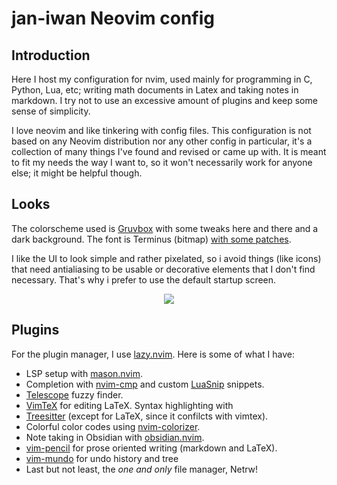 # jan-iwan Neovim config 

## Introduction

Here I host my configuration for nvim, used mainly for programming in C,
Python, Lua, etc; writing math documents in Latex and taking notes in markdown.
I try not to use an excessive amount of plugins and keep some sense of
simplicity.

I love neovim and like tinkering with config files. This configuration is not
based on any Neovim distribution nor any other config in particular, it's
a collection of many things I've found and revised or came up with. It is meant
to fit my needs the way I want to, so it won't necessarily work for anyone
else; it might be helpful though.

## Looks

The colorscheme used is [Gruvbox](https://github.com/ellisonleao/gruvbox.nvim)
with some tweaks here and there and a dark background. The font is Terminus
(bitmap) [with some
patches](https://github.com/jan-iwan/dots/blob/main/z/bak/fonts/terminus.sh).

I like the UI to look simple and rather pixelated, so i avoid things (like
icons) that need antialiasing to be usable or decorative elements that I don't
find necessary. That's why i prefer to use the default startup screen. <p
align="center"> <img
src="https://github.com/jan-iwan/nvim-config/assets/125842224/68f084d7-feb5-4991-8ac5-c2d7c235a543">
</p>

## Plugins

For the plugin manager, I use [lazy.nvim](https://github.com/folke/lazy.nvim).
Here is some of what I have:
- LSP setup with [mason.nvim](https://github.com/williamboman/mason.nvim).
- Completion with [nvim-cmp](https://github.com/hrsh7th/nvim-cmp) and custom [LuaSnip](https://github.com/L3MON4D3/LuaSnip) snippets.
- [Telescope](https://github.com/nvim-telescope/telescope.nvim) fuzzy finder.
- [VimTeX](https://github.com/lervag/vimtex) for editing LaTeX. Syntax highlighting with
- [Treesitter](https://github.com/nvim-treesitter/nvim-treesitter) (except for LaTeX, since it confilcts with vimtex).
- Colorful color codes using [nvim-colorizer](https://github.com/norcalli/nvim-colorizer.lua).
- Note taking in Obsidian with [obsidian.nvim](https://github.com/epwalsh/obsidian.nvim).
- [vim-pencil](https://github.com/preservim/vim-pencil) for prose oriented writing (markdown and LaTeX).
- [vim-mundo](https://github.com/simnalamburt/vim-mundo) for undo history and tree
- Last but not least, the _one and only_ file manager, Netrw!
